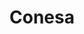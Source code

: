 ---
order: 9
thumbnail: /images/brokers-and-realtors/portfolio/conesa/thumbnail.jpg
title: Conesa
credit: Monoblock
slides:
  - image: /images/brokers-and-realtors/portfolio/conesa/slide-1.jpg
    type: image
    proportion: video
  - image: /images/brokers-and-realtors/portfolio/conesa/slide-2.jpg
    type: image
    proportion: video
  - image: /images/brokers-and-realtors/portfolio/conesa/slide-3.jpg
    type: image
    proportion: video
  - image: /images/brokers-and-realtors/portfolio/conesa/slide-4.jpg
    type: image
    proportion: video
  - image: /images/brokers-and-realtors/portfolio/conesa/slide-5.jpg
    type: image
    proportion: video
---
